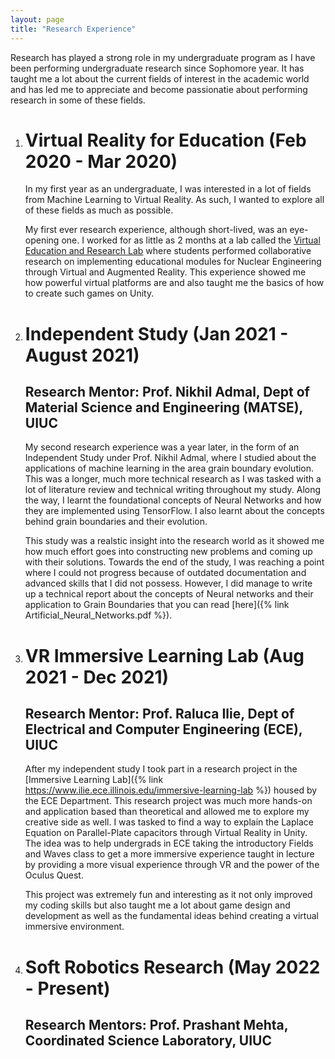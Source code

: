 ```yaml
---
layout: page
title: "Research Experience"
---
```


Research has played a strong role in my undergraduate program as I have been performing undergraduate research since Sophomore year. It has taught me a lot about the current fields of interest in the academic world and has led me to appreciate and become passionatie about performing research in some of these fields. 

1. # Virtual Reality for Education (Feb 2020 - Mar 2020)
    In my first year as an undergraduate, I was interested in a lot of fields from Machine Learning to Virtual Reality. As such, I wanted to explore all of these fields as much as possible. 

    My first ever research experience, although short-lived, was an eye-opening one. I worked for as little as 2 months at a lab called the [Virtual Education and Research Lab](http://verl.npre.illinois.edu/default.html) where students performed collaborative research on implementing educational modules for Nuclear Engineering through Virtual and Augmented Reality. This experience showed me how powerful virtual platforms are and also taught me the basics of how to create such games on Unity. 

2. # Independent Study (Jan 2021 - August 2021)
    ## Research Mentor: Prof. Nikhil Admal, Dept of Material Science and Engineering (MATSE), UIUC
    My second research experience was a year later, in the form of an Independent Study under Prof. Nikhil Admal, where I studied about the applications of machine learning in the area grain boundary evolution. This was a longer, much more technical research as I was tasked with a lot of literature review and technical writing throughout my study. Along the way, I learnt the foundational concepts of Neural Networks and how they are implemented using TensorFlow. I also learnt about the concepts behind grain boundaries and their evolution. 

    This study was a realstic insight into the research world as it showed me how much effort goes into constructing new problems and coming up with their solutions. Towards the end of the study, I was reaching a point where I could not progress because of outdated documentation and advanced skills that I did not possess. However, I did manage to write up a technical report about the concepts of Neural networks and their application to Grain Boundaries that you can read [here]({% link Artificial_Neural_Networks.pdf %}).

3. # VR Immersive Learning Lab (Aug 2021 - Dec 2021)
    ## Research Mentor: Prof. Raluca Ilie, Dept of Electrical and Computer Engineering (ECE), UIUC
    After my independent study I took part in a research project in the [Immersive Learning Lab]({% link https://www.ilie.ece.illinois.edu/immersive-learning-lab %}) housed by the ECE Department. This research project was much more hands-on and application based than theoretical and allowed me to explore my creative side as well. I was tasked to find a way to explain the Laplace Equation on Parallel-Plate capacitors through Virtual Reality in Unity. The idea was to help undergrads in ECE taking the introductory Fields and Waves class to get a more immersive experience taught in lecture by providing a more visual experience through VR and the power of the Oculus Quest. 

    This project was extremely fun and interesting as it not only improved my coding skills but also taught me a lot about game design and development as well as the fundamental ideas behind creating a virtual immersive environment.

4. # Soft Robotics Research (May 2022 - Present)
    ## Research Mentors: Prof. Prashant Mehta, Coordinated Science Laboratory, UIUC
